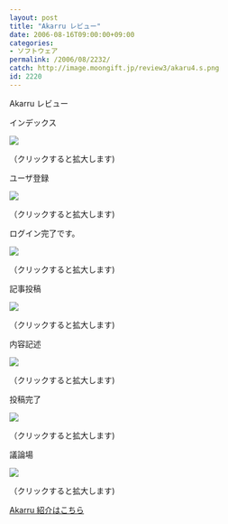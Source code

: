 ```yaml
---
layout: post
title: "Akarru レビュー"
date: 2006-08-16T09:00:00+09:00
categories:
- ソフトウェア
permalink: /2006/08/2232/
catch: http://image.moongift.jp/review3/akaru4.s.png
id: 2220
---
```

Akarru レビュー  
<!--more-->

インデックス

  

[![](http://image.moongift.jp/review3/akaru1.s.png)](http://image.moongift.jp/review3/akaru1.png)  
  
（クリックすると拡大します)

  

ユーザ登録

  

[![](http://image.moongift.jp/review3/akaru2.s.png)](http://image.moongift.jp/review3/akaru2.png)  
  
（クリックすると拡大します)

  

ログイン完了です。

  

[![](http://image.moongift.jp/review3/akaru3.s.png)](http://image.moongift.jp/review3/akaru3.png)  
  
（クリックすると拡大します)

  

記事投稿

  

[![](http://image.moongift.jp/review3/akaru4.s.png)](http://image.moongift.jp/review3/akaru4.png)  
  
（クリックすると拡大します)

  

内容記述

  

[![](http://image.moongift.jp/review3/akaru5.s.png)](http://image.moongift.jp/review3/akaru5.png)  
  
（クリックすると拡大します)

  

投稿完了

  

[![](http://image.moongift.jp/review3/akaru6.s.png)](http://image.moongift.jp/review3/akaru6.png)  
  
（クリックすると拡大します)

  

議論場

  

[![](http://image.moongift.jp/review3/akaru7.s.png)](http://image.moongift.jp/review3/akaru7.png)  
  
（クリックすると拡大します)

  

[Akarru 紹介はこちら](http://oss.moongift.jp/intro/i-2231.html)


